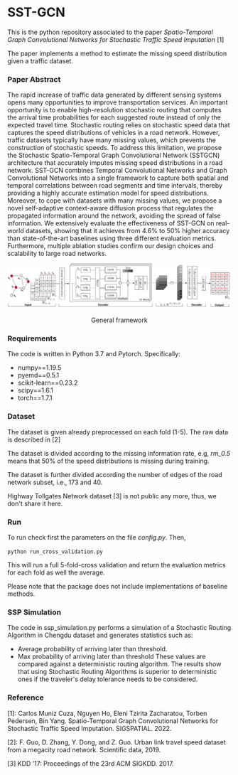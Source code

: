 # SST-GCN

This is the python repository associated to the paper _Spatio-Temporal Graph Convolutional Networks for
Stochastic Traffic Speed Imputation_ [1]

The paper implements a method to estimate the missing speed distribution given a traffic dataset. 

### Paper Abstract

The rapid increase of traffic data generated by different sensing systems
opens many opportunities to improve transportation services.
An important opportunity is to enable high-resolution stochastic
routing that computes the arrival time probabilities for each suggested
route instead of only the expected travel time. Stochastic
routing relies on stochastic speed data that captures the speed distributions
of vehicles in a road network. However, traffic datasets
typically have many missing values, which prevents the construction
of stochastic speeds. To address this limitation, we propose the
Stochastic Spatio-Temporal Graph Convolutional Network (SSTGCN)
architecture that accurately imputes missing speed distributions
in a road network. SST-GCN combines Temporal Convolutional
Networks and Graph Convolutional Networks into a single
framework to capture both spatial and temporal correlations between
road segments and time intervals, thereby providing a highly
accurate estimation model for speed distributions. Moreover, to
cope with datasets with many missing values, we propose a novel
self-adaptive context-aware diffusion process that regulates the
propagated information around the network, avoiding the spread
of false information. We extensively evaluate the effectiveness of
SST-GCN on real-world datasets, showing that it achieves from
4.6% to 50% higher accuracy than state-of-the-art baselines using
three different evaluation metrics. Furthermore, multiple ablation
studies confirm our design choices and scalability to large road
networks.

![framework](images/framework.png)
<p style="text-align: center;">General framework</p> 

### Requirements

The code is written in Python 3.7 and Pytorch. Specifically:

+ numpy==1.19.5
+ pyemd==0.5.1
+ scikit-learn==0.23.2
+ scipy==1.6.1
+ torch==1.7.1

### Dataset

The dataset is given already preprocessed on each fold (1-5). The raw data is described in [2]

The dataset is divided according to the missing information rate, e.g, _rm_0.5_ means that 50% of the speed distributions is missing during training.

The dataset is further divided according the number of edges of the road network subset, i.e., 173 and 40.

Highway Tollgates Network dataset [3] is not public any more, thus, we don't share it here. 

### Run

To run check first the parameters on the file _config.py_. Then, 

``
python run_cross_validation.py
``

This will run a full 5-fold-cross validation and return the evaluation metrics for each fold as well the average.

Please note that the package does not include implementations of baseline methods.

### SSP Simulation

The code in ssp_simulation.py performs a simulation of a Stochastic Routing Algorithm in Chengdu dataset and generates statistics such as:
* Average probability of arriving later than threshold.
* Max probability of arriving later than threshold
These values are compared against a deterministic routing algorithm. The results show that using Stochastic Routing Algorithms is superior to deterministic ones if the traveler's delay tolerance needs to be considered.

### Reference

[1]: Carlos Muniz Cuza, Nguyen Ho, Eleni Tzirita Zacharatou, Torben Pedersen, Bin Yang. Spatio-Temporal Graph Convolutional Networks for
Stochastic Traffic Speed Imputation. SIGSPATIAL. 2022.

[2]: F. Guo, D. Zhang, Y. Dong, and Z. Guo. Urban link travel speed dataset from a megacity road network. Scientific data, 2019.

[3] KDD ’17: Proceedings of the 23rd ACM SIGKDD. 2017.

